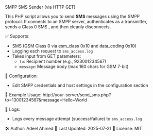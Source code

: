 SMPP SMS Sender (via HTTP GET)

This PHP script allows you to send **SMS** messages using the SMPP protocol.
It connects to an SMPP server, authenticates as a transmitter, sends a Class 0 SMS
, and then cleanly disconnects.

✅ Supports: 
  - SMS (GSM Class 0 via esm_class 0x10 and data_coding 0x10)
  - Logging each request to `sms_access.log`
  - Takes input from GET parameters:
      - `to`: Recipient number (e.g., 923001234567)
      - `message`: Message body (max 160 chars for GSM 7-bit)

🔐 Configuration:
  - Edit SMPP credentials and host settings in the configuration section

📜 Example Usage:
  http://your-server/send_sms.php?to=13001234567&message=Hello+World

📁 Logs:
  - Logs every message attempt (success/failure) to `sms_access.log`

🛠 Author: Adeel Ahmed
📅 Last Updated: 2025-07-21
🔗 License: MIT
